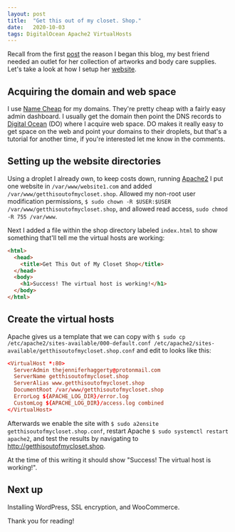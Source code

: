 ```yaml
---
layout: post
title:  "Get this out of my closet. Shop."
date:   2020-10-03
tags: DigitalOcean Apache2 VirtualHosts
---
```


Recall from the first <a href="{{ site.url }}/2020/10/01/welcome-to-jekyll.html">post</a> the reason I began this blog, my best friend needed an outlet for her collection of artworks and body care supplies. Let's take a look at how I setup her <a href="http://getthisoutofmycloset.shop">website</a>.

<h2>Acquiring the domain and web space</h2>

I use <a href="https://namecheap.com">Name Cheap</a> for my domains. They're pretty cheap with a fairly easy admin dashboard. I usually get the domain then point the DNS records to <a href="https://digitalocean.com">Digital Ocean</a> (DO) where I acquire web space. DO makes it really easy to get space on the web and point your domains to their droplets, but that's a tutorial for another time, if you're interested let me know in the comments. 

<h2>Setting up the website directories</h2>

Using a droplet I already own, to keep costs down, running <a href="https://httpd.apache.org/">Apache2</a> I put one website in `/var/www/website1.com` and added `/var/www/getthisoutofmycloset.shop`. Allowed my non-root user modification permissions, `$ sudo chown -R $USER:$USER /var/www/getthisoutofmycloset.shop`, and allowed read access, `sudo chmod -R 755 /var/www`.

Next I added a file within the shop directory labeled `index.html` to show something that'll tell me the virtual hosts are working:

```html
<html>
  <head>
    <title>Get This Out of My Closet Shop</title>
  </head>
  <body>
    <h1>Success! The virtual host is working!</h1>
  </body>
</html>
```

<h2>Create the virtual hosts</h2>

Apache gives us a template that we can copy with `$ sudo cp /etc/apache2/sites-available/000-default.conf /etc/apache2/sites-available/getthisoutofmycloset.shop.conf` and edit to looks like this:

```conf
<VirtualHost *:80>
  ServerAdmin thejenniferhaggerty@protonmail.com
  ServerName getthisoutofmycloset.shop
  ServerAlias www.getthisoutofmycloset.shop
  DocumentRoot /var/www/getthisoutofmycloset.shop
  ErrorLog ${APACHE_LOG_DIR}/error.log
  CustomLog ${APACHE_LOG_DIR}/access.log combined
</VirtualHost>
```

Afterwards we enable the site with `$ sudo a2ensite getthisoutofmycloset.shop.conf`, restart Apache `$ sudo systemctl restart apache2`, and test the results by navigating to <a href="http://getthisoutofmycloset.shop">http://getthisoutofmycloset.shop</a>.

At the time of this writing it should show "Success! The virtual host is working!".

<h2>Next up</h2>

Installing WordPress, SSL encryption, and WooCommerce.

Thank you for reading!